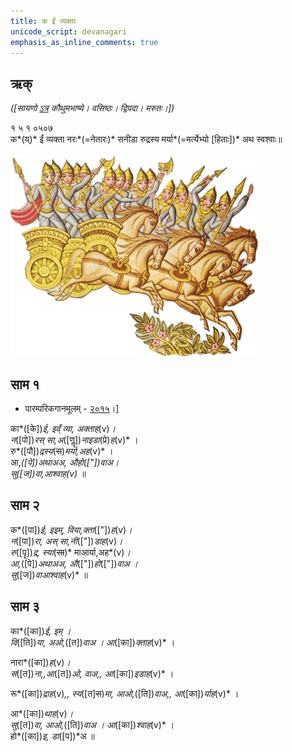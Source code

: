```yaml
---
title: क ईं व्यक्ताः
unicode_script: devanagari  
emphasis_as_inline_comments: true
---   
```


## ऋक्

*([सायणो [ऽत्र](https://archive.org/details/SamaVedaSanhitaWithSayanabhashyaVolume1SatyavrataSamasrami1874bis/page/n941) कौथुमभाष्ये। वसिष्ठः। द्विपदा। मरुतः।])*

१ ५ १ ०५०७  
क*(य्)* ईं व्यक्ता नरः*(=नेतारः)* सनीडा रुद्रस्य मर्या*(=मर्त्येभ्यो [हिताः])* अथ स्वश्वाः॥

![](../images/marut-group-on-a-horse-drawn-charriot-in-the-sky.png)

## साम १
- पारम्परिकगानमूलम् - [२०१५](https://archive.org/stream/sAmaveda-jaiminIya-paravastu-paramparA-docs/UDAKA%20SAANTHI%20SAAMAANI#page/n2/mode/1up&sa=D&ust=1542425956390000)।]
<div class="audioEmbed"  caption="रामानुजार्यः 1974 " src="https://archive
.org/download/jaiminIya-sAma-gAna-paravastu-tradition-rAmAnuja/ka-Im-1.mp3"></div>
<div class="audioEmbed"  caption="गोपालार्यः 2015  " src="https://archive
.org/download/jaiminIya-sAma-gAna-paravastu-tradition-gopAla-2015/ka-Im-1.mp3"></div>
<div class="audioEmbed"  caption="गोपाल-विश्वासयोर् अनुवचनम् 2018 1x" src="https://archive
.org/download/jaiminIya-sAma-gAna-paravastu-tradition-anuvachanam-gopAla-vishvAsa-2018/ka-Im-1.mp3"></div>
<div class="audioEmbed"  caption="गोपाल-विश्वासयोर् अनुवचनम् 2018 1.5x" src="https://archive
.org/download/jaiminIya-sAma-gAna-paravastu-tradition-anuvachanam-gopAla-vishvAsa-2018-150p-speed/ka-Im-1.mp3"></div>


का*([के])*ई, इव्ँ व्या, अक्ताह*(v)*।  
न*([पो])*रस् सा,अ*([णॣ])*नाइडा*(प्रे)*ह*(v)* ।  
रु*([पौ])*द्रस्य*(~~स~~)*मर्या,अह*(v)* ।  
आ,*([पे])*अथाअअ, औहो*(["])*वाअ।  
सु*([ज])*वा,आश्वाह*(v)* ॥


## साम २
<div class="audioEmbed"  caption="रामानुजार्यः 1974 " src="https://archive
.org/download/jaiminIya-sAma-gAna-paravastu-tradition-rAmAnuja/ka-Im-2.mp3"></div>
<div class="audioEmbed"  caption="गोपालार्यः 2015  " src="https://archive
.org/download/jaiminIya-sAma-gAna-paravastu-tradition-gopAla-2015/ka-Im-2.mp3"></div>
<div class="audioEmbed"  caption="गोपाल-विश्वासयोर् अनुवचनम् 2018 1x" src="https://archive
.org/download/jaiminIya-sAma-gAna-paravastu-tradition-anuvachanam-gopAla-vishvAsa-2018/ka-Im-2.mp3"></div>
<div class="audioEmbed"  caption="गोपाल-विश्वासयोर् अनुवचनम् 2018 1.5x" src="https://archive
.org/download/jaiminIya-sAma-gAna-paravastu-tradition-anuvachanam-gopAla-vishvAsa-2018-150p-speed/ka-Im-2.mp3"></div>

क*([पा])*ई, इइम्, विया,क्ता*(["])*ह*(v)*।  
न*([पा])*रा, अस् सा,नी*(["])*डाह*(v)*।  
रु*([पॄ])*द्र, स्या*(~~सा~~)* माआर्या,अह*(v)*।  
आ,*([पे])*अथाअअ, औ*(["])*हो*(["])*वाअ ।  
सु*([ज])*वाआश्वाह*(v)* ॥

   
## साम ३
<div class="audioEmbed"  caption="रामानुजार्यः 1974 " src="https://archive
.org/download/jaiminIya-sAma-gAna-paravastu-tradition-rAmAnuja/ka-Im-3.mp3"></div>
<div class="audioEmbed"  caption="गोपालार्यः 2015  " src="https://archive
.org/download/jaiminIya-sAma-gAna-paravastu-tradition-gopAla-2015/ka-Im-3.mp3"></div>
<div class="audioEmbed"  caption="गोपाल-विश्वासयोर् अनुवचनम् 2018 1x" src="https://archive
.org/download/jaiminIya-sAma-gAna-paravastu-tradition-anuvachanam-gopAla-vishvAsa-2018/ka-Im-3.mp3"></div>
<div class="audioEmbed"  caption="गोपाल-विश्वासयोर् अनुवचनम् 2018 1.5x" src="https://archive
.org/download/jaiminIya-sAma-gAna-paravastu-tradition-anuvachanam-gopAla-vishvAsa-2018-150p-speed/ka-Im-3.mp3"></div>

का*([का])*ई, इम् ।  
वि*([ति])*या, अओ,*([त])*वाअ । आ*([का])*क्ताह*(v)* ।

नारा*([का])*ह*(v)*।  
स*([त])*ना,,आ*([त])*ओ, वाअ,, आ*([का])*इडाह*(v)* ।

रू*([का])*द्राह*(v)*,,
स्य*([त]~~स~~)*मा, आओ,*([ति])*वाअ,, आ*([का])*र्याह*(v)* ।

आ*([का])*थाह*(v)*।  
सु*([त])*वा, आओ,*([ति])*वाअ । आ*([का])*श्वाह*(v)* ।  
हो*([का])*इ, डा*([प])*अ ॥

